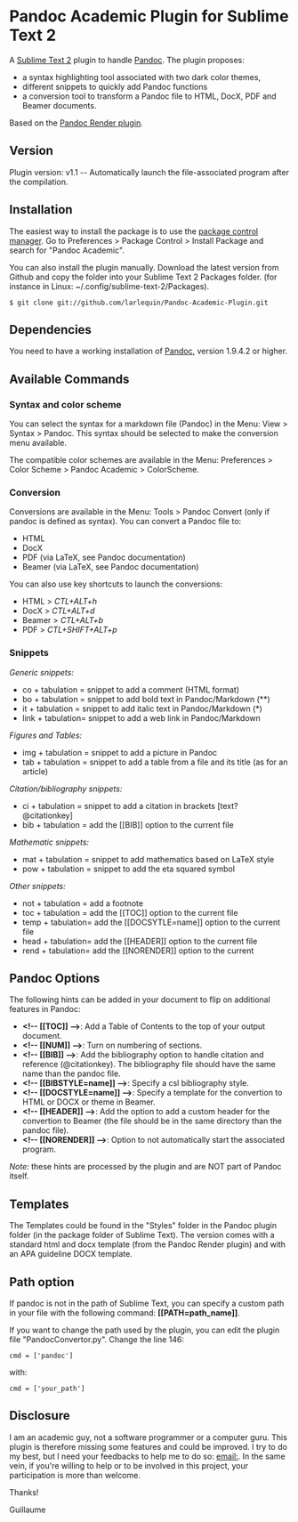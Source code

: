 # Pandoc Academic Plugin for Sublime Text 2 #

A [Sublime Text 2](http://www.sublimetext.com/2) plugin to handle [Pandoc](http://johnmacfarlane.net/pandoc/).
The plugin proposes:

- a syntax highlighting tool associated with two dark color themes,
- different snippets to quickly add Pandoc functions
- a conversion tool to transform a Pandoc file to HTML, DocX, PDF and Beamer documents.

Based on the [Pandoc Render plugin](https://github.com/jclement/SublimePandoc).


## Version ##

Plugin version: v1.1 -- Automatically launch the file-associated program after the compilation.


## Installation ##

The easiest way to install the package is to use the [package control manager](http://wbond.net/sublime_packages/package_control).
Go to Preferences > Package Control > Install Package and search for "Pandoc Academic".

You can also install the plugin manually. Download the latest version from Github and copy the folder into your Sublime Text 2 Packages folder.
(for instance in Linux: ~/.config/sublime-text-2/Packages).

~~~~~~~~~~~~~ {#mycode .sh}
$ git clone git://github.com/larlequin/Pandoc-Academic-Plugin.git
~~~~~~~~~~~~~~~~~~~~~~


## Dependencies ##

You need to have a working installation of [Pandoc](http://johnmacfarlane.net/pandoc/), version 1.9.4.2 or higher.


## Available Commands ##

### Syntax and color scheme ###

You can select the syntax for a markdown file (Pandoc) in the Menu: View > Syntax > Pandoc.
This syntax should be selected to make the conversion menu available.

The compatible color schemes are available in the Menu: Preferences > Color Scheme > Pandoc Academic > ColorScheme.

### Conversion ###

Conversions are available in the Menu: Tools > Pandoc Convert (only if pandoc is defined as syntax).
You can convert a Pandoc file to:

- HTML
- DocX
- PDF (via LaTeX, see Pandoc documentation)
- Beamer (via LaTeX, see Pandoc documentation)

You can also use key shortcuts to launch the conversions:

- HTML    >   *CTL+ALT+h*
- DocX    >   *CTL+ALT+d*
- Beamer  >   *CTL+ALT+b*
- PDF     >   *CTL+SHIFT+ALT+p*

### Snippets ###

*Generic snippets:*

- co + tabulation  = snippet to add a comment (HTML format)
- bo + tabulation  = snippet to add bold text in Pandoc/Markdown (**)
- it + tabulation  = snippet to add italic text in Pandoc/Markdown (*)
- link + tabulation= snippet to add a web link in Pandoc/Markdown

*Figures and Tables:*

- img + tabulation = snippet to add a picture in Pandoc
- tab + tabulation = snippet to add a table from a file and its title (as for an article)

*Citation/bibliography snippets:*

- ci + tabulation  = snippet to add a citation in brackets [text? @citationkey]
- bib + tabulation = add the \[\[BIB]] option to the current file

*Mathematic snippets:*

- mat + tabulation = snippet to add mathematics based on LaTeX style
- pow + tabulation = snippet to add the eta squared symbol

*Other snippets:*

- not + tabulation = add a footnote
- toc + tabulation = add the \[\[TOC]] option to the current file
- temp + tabulation= add the \[\[DOCSYTLE=name]] option to the current file
- head + tabulation= add the \[\[HEADER]] option to the current file
- rend + tabulation= add the \[\[NORENDER]] option to the current


## Pandoc Options ##

The following hints can be added in your document to flip on additional features in Pandoc:

- **\<!-- \[\[TOC]] -->**: Add a Table of Contents to the top of your output document.
- **\<!-- \[\[NUM]] -->**: Turn on numbering of sections.
- **\<!-- \[\[BIB]] -->**: Add the bibliography option to handle citation and reference (@citationkey). The bibliography file should have the same name than the pandoc file.
- **\<!-- \[\[BIBSTYLE=name]] -->**: Specify a csl bibliography style.
- **\<!-- \[\[DOCSTYLE=name]] -->**: Specify a template for the convertion to HTML or DOCX or theme in Beamer.
- **\<!-- \[\[HEADER]] -->**: Add the option to add a custom header for the convertion to Beamer (the file should be in the same directory than the pandoc file).
- **\<!-- \[\[NORENDER]] -->**: Option to not automatically start the associated program.


*Note:* these hints are processed by the plugin and are NOT part of Pandoc itself.


## Templates ##

The Templates could be found in the "Styles" folder in the Pandoc plugin folder (in the package folder of Sublime Text).
The version comes with a standard html and docx template (from the Pandoc Render plugin) and with an APA guideline DOCX template.


## Path option ##

If pandoc is not in the path of Sublime Text, you can specify a custom path in your file with the following command: **[[PATH=path_name]]**.

If you want to change the path used by the plugin, you can edit the plugin file "PandocConvertor.py".
Change the line 146:

    cmd = ['pandoc']

with:

    cmd = ['your_path']


## Disclosure ##

I am an academic guy, not a software programmer or a computer guru. This plugin is therefore missing some features and could be improved. I try to do my best, but I need your feedbacks to help me to do so: [email:](mailto:larlequin@gmail.com). In the same vein, if you're willing to help or to be involved in this project, your participation is more than welcome.

Thanks!

Guillaume